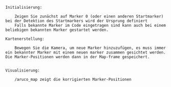     Initialisierung:

        Zeigen Sie zunächst auf Marker 0 (oder einen anderen Startmarker) bei der Detektion des Startmarkers wird der Ursprung definiert
        Falls bekannte Marker im Code eingetragen sind kann auch bei einem beliebigen bekannten Marker gestartet werden.

    Kartenerstellung:

        Bewegen Sie die Kamera, um neue Marker hinzuzufügen, es muss immer ein bekannter Marker mit einem neuen marker zusammen gesichtet werden. Die Marker-Positionen werden dann in der Map-frame gespeichert.


    Visualisierung:

        /aruco_map zeigt die korrigierten Marker-Positionen

